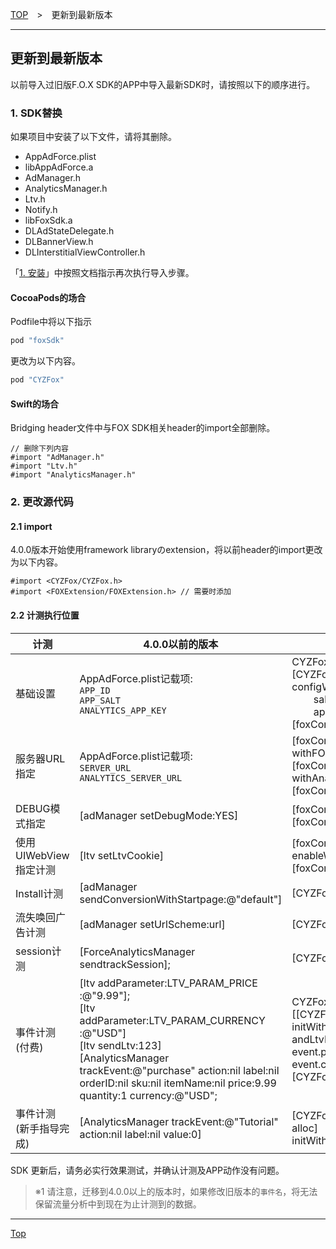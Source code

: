 [TOP](../../README.md)　>　更新到最新版本    

---

## 更新到最新版本

以前导入过旧版F.O.X SDK的APP中导入最新SDK时，请按照以下的顺序进行。

### 1. SDK替换
如果项目中安装了以下文件，请将其删除。
* AppAdForce.plist
* libAppAdForce.a
* AdManager.h
* AnalyticsManager.h
* Ltv.h
* Notify.h
* libFoxSdk.a
* DLAdStateDelegate.h
* DLBannerView.h
* DLInterstitialViewController.h

「[1. 安装](../../../README.md#install_sdk)」中按照文档指示再次执行导入步骤。

#### CocoaPods的场合
Podfile中将以下指示
```ruby
pod "foxSdk"
```
更改为以下内容。
```ruby
pod "CYZFox"
```

#### Swift的场合
Bridging header文件中与FOX SDK相关header的import全部删除。
```objc
// 删除下列内容
#import "AdManager.h"
#import "Ltv.h"
#import "AnalyticsManager.h"
```

### 2. 更改源代码
#### 2.1 import
4.0.0版本开始使用framework libraryのextension，将以前header的import更改为以下内容。
```objc
#import <CYZFox/CYZFox.h>
#import <FOXExtension/FOXExtension.h> // 需要时添加
```
#### 2.2 计测执行位置
|计测|4.0.0以前的版本|4.0.0以后的版本|
|---|---|---|
|基础设置|AppAdForce.plist记载项:<br/>`APP_ID`<br/>`APP_SALT`<br/>`ANALYTICS_APP_KEY`|CYZFoxConfig* foxConfig = [CYZFoxConfig configWithAppId:4879<br/>&nbsp;&nbsp;&nbsp;&nbsp;&nbsp;&nbsp;&nbsp;&nbsp;salt:@"xxxxx" <br/>&nbsp;&nbsp;&nbsp;&nbsp;&nbsp;&nbsp;&nbsp;&nbsp;appKey:@"yyyyyy"];<br/>[foxConfig activate];|
|服务器URL指定|AppAdForce.plist记载项:<br/>`SERVER_URL`<br/>`ANALYTICS_SERVER_URL`|[foxConfig withFOXServerURL:@"xxxxx"];<br>[foxConfig withAnalyticsServerURL:@"yyyyy"];<br>[foxConfig activate];
|DEBUG模式指定|[adManager setDebugMode:YES]|[foxConfig enableDebugMode];<br>[foxConfig activate];
|使用UIWebView指定计测|[ltv setLtvCookie]|[foxConfig enableWebViewTracking];<br>[foxConfig activate];
|Install计测|[adManager sendConversionWithStartpage:@"default"]|[CYZFox trackInstall]|
|流失唤回广告计测|[adManager setUrlScheme:url]|[CYZFox handleOpenURL:url]|
|session计测|[ForceAnalyticsManager sendtrackSession];|[CYZFox trackSession]|
|事件计测<br/>(付费)|[ltv addParameter:LTV_PARAM_PRICE :@"9.99"];<br/>[ltv addParameter:LTV_PARAM_CURRENCY :@"USD"]<br/>[ltv sendLtv:123]<br/> [AnalyticsManager trackEvent:@"purchase" action:nil label:nil orderID:nil sku:nil itemName:nil price:9.99 quantity:1 currency:@"USD";|CYZFoxEvent* event = [[CYZFoxEvent alloc] initWithEventName:@"purchase" andLtvId:123];<br/>event.price = 9.99;<br/>event.currency = @"USD";<br/>[CYZFox trackEvent:event];|
|事件计测<br/>(新手指导完成)|[AnalyticsManager trackEvent:@"Tutorial" action:nil label:nil value:0]|[CYZFox trackEvent:[[CYZFoxEvent alloc] initWithEventName:@"Tutorial"]];|



SDK 更新后，请务必实行效果测试，并确认计测及APP动作没有问题。
> ※1 请注意，迁移到4.0.0以上的版本时，如果修改旧版本的`事件名`，将无法保留流量分析中到现在为止计测到的数据。

---
[Top](../../README.md)
